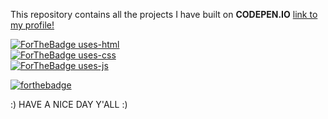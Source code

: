This repository contains all the projects I have built on **CODEPEN.IO** [link to my profile!](https://codepen.io/anmolkaur18)

[![ForTheBadge uses-html](http://ForTheBadge.com/images/badges/uses-html.svg)](http://ForTheBadge.com)
</br>
[![ForTheBadge uses-css](http://ForTheBadge.com/images/badges/uses-css.svg)](http://ForTheBadge.com)</br>
[![ForTheBadge uses-js](http://ForTheBadge.com/images/badges/uses-js.svg)](http://ForTheBadge.com)</br>


[![forthebadge](https://forthebadge.com/images/badges/built-with-love.svg)](https://forthebadge.com)</br>


:) HAVE A NICE DAY Y'ALL :)
